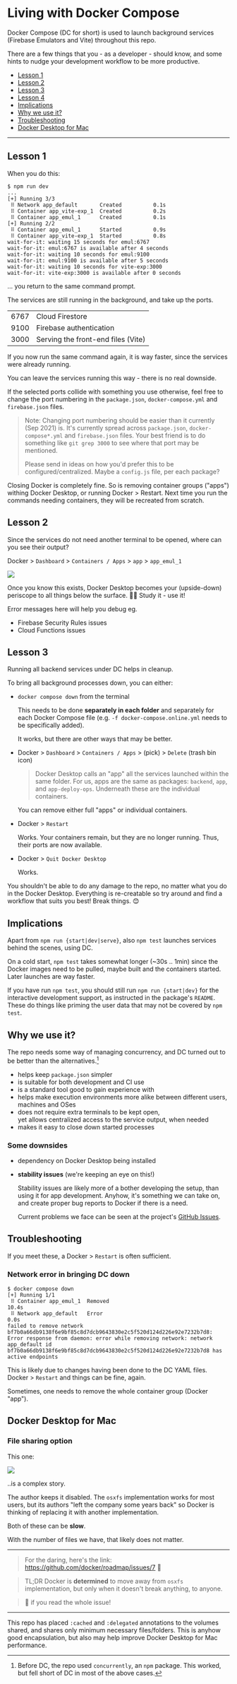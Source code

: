 # Living with Docker Compose

Docker Compose (DC for short) is used to launch background services (Firebase Emulators and Vite) throughout this repo.

There are a few things that you - as a developer - should know, and some hints to nudge your development workflow to be more productive.

- [Lesson 1](#Lesson_1)
- [Lesson 2](#Lesson_2)
- [Lesson 3](#Lesson_3)
- [Lesson 4](#Lesson_4)
- [Implications](#Implications)
- [Why we use it?](#Why_we_use_it_)
- [Troubleshooting](#Troubleshooting)
- [Docker Desktop for Mac](#Docker_Desktop_for_Mac)

---


## Lesson 1

When you do this:

```
$ npm run dev
...
[+] Running 3/3
 ⠿ Network app_default       Created          0.1s
 ⠿ Container app_vite-exp_1  Created          0.2s
 ⠿ Container app_emul_1      Created          0.1s
[+] Running 2/2
 ⠿ Container app_emul_1      Started          0.9s
 ⠿ Container app_vite-exp_1  Started          0.8s
wait-for-it: waiting 15 seconds for emul:6767
wait-for-it: emul:6767 is available after 4 seconds
wait-for-it: waiting 10 seconds for emul:9100
wait-for-it: emul:9100 is available after 5 seconds
wait-for-it: waiting 10 seconds for vite-exp:3000
wait-for-it: vite-exp:3000 is available after 0 seconds
```

... you return to the same command prompt.

The services are still running in the background, and take up the ports.

|||
|---|---|
|6767|Cloud Firestore|
|9100|Firebase authentication|
|3000|Serving the front-end files (Vite)|

If you now run the same command again, it is way faster, since the services were already running.

You can leave the services running this way - there is no real downside.

If the selected ports collide with something you use otherwise, feel free to change the port numbering in the `package.json`, `docker-compose.yml` and `firebase.json` files.

>Note: Changing port numbering should be easier than it currently (Sep 2021) is. It's currently spread across `package.json`, `docker-compose*.yml` and `firebase.json` files. Your best friend is to do something like `git grep 3000` to see where that port may be mentioned.
>
>Please send in ideas on how you'd prefer this to be configured/centralized. Maybe a `config.js` file, per each package?

Closing Docker is completely fine. So is removing container groups ("apps") withing Docker Desktop, or running Docker > Restart. Next time you run the commands needing containers, they will be recreated from scratch.


## Lesson 2

Since the services do not need another terminal to be opened, where can you see their output?

Docker > `Dashboard` > `Containers / Apps` > `app` > `app_emul_1`

![](.images/dd-dashboard.png)

Once you know this exists, Docker Desktop becomes your (upside-down) periscope to all things below the surface. 🐋🦈 Study it - use it!

Error messages here will help you debug eg.

- Firebase Security Rules issues
- Cloud Functions issues


## Lesson 3

Running all backend services under DC helps in cleanup.

To bring all background processes down, you can either:

- `docker compose down` from the terminal

   This needs to be done **separately in each folder** and separately for each Docker Compose file (e.g. `-f docker-compose.online.yml` needs to be specifically added).
   
   It works, but there are other ways that may be better.
   
- Docker > `Dashboard` > `Containers / Apps` > (pick) > `Delete` (trash bin icon)

   >Docker Desktop calls an "app" all the services launched within the same folder. For us, apps are the same as packages: `backend`, `app`, and `app-deploy-ops`. Underneath these are the individual containers.
   
   You can remove either full "apps" or individual containers.

- Docker > `Restart` 

   Works. Your containers remain, but they are no longer running. Thus, their ports are now available.

- Docker > `Quit Docker Desktop`

   Works.

You shouldn't be able to do any damage to the repo, no matter what you do in the Docker Desktop. Everything is re-creatable so try around and find a workflow that suits you best! Break things. 😊

   
## Implications

Apart from `npm run {start|dev|serve}`, also `npm test` launches services behind the scenes, using DC.

On a cold start, `npm test` takes somewhat longer (~30s .. 1min) since the Docker images need to be pulled, maybe built and the containers started. Later launches are way faster.

If you have run `npm test`, you should still run `npm run {start|dev}` for the interactive development support, as instructed in the package's `README`. These do things like priming the user data that may not be covered by `npm test`.


## Why we use it?

The repo needs some way of managing concurrency, and DC turned out to be better than the alternatives.[^1]

- helps keep `package.json` simpler
- is suitable for both development and CI use
- is a standard tool good to gain experience with
- helps make execution environments more alike between different users, machines and OSes
- does not require extra terminals to be kept open,<br /> yet allows centralized access to the service output, when needed
- makes it easy to close down started processes

[^1]: Before DC, the repo used `concurrently`, an `npm` package. This worked, but fell short of DC in most of the above cases.

### Some downsides

- dependency on Docker Desktop being installed
- **stability issues** (we're keeping an eye on this!)

   Stability issues are likely more of a bother developing the setup, than using it for app development. Anyhow, it's something we can take on, and create proper bug reports to Docker if there is a need.

   Current problems we face can be seen at the project's [GitHub Issues](https://github.com/akauppi/GroundLevel-firebase-es/issues?q=is%3Aissue+is%3Aopen).

## Troubleshooting

If you meet these, a Docker > `Restart` is often sufficient.

### Network error in bringing DC down

```
$ docker compose down
[+] Running 1/1
 ⠿ Container app_emul_1  Removed                                                                                                                                                                                                                 10.4s
 ⠿ Network app_default   Error                                                                                                                                                                                                                    0.0s
failed to remove network bf7b0a66db9138f6e9bf85c8d7dcb9643830e2c5f520d124d226e92e7232b7d8: Error response from daemon: error while removing network: network app_default id bf7b0a66db9138f6e9bf85c8d7dcb9643830e2c5f520d124d226e92e7232b7d8 has active endpoints
```

This is likely due to changes having been done to the DC YAML files. Docker > `Restart` and things can be fine, again.

Sometimes, one needs to remove the whole container group (Docker "app").

<!--
Seen on:

- Docker Desktop for Mac 4.0.0
-->

## Docker Desktop for Mac

### File sharing option

This one:

![](.images/docker-desktop-fs-checkbox.png)

..is a complex story.

The author keeps it disabled. The `osxfs` implementation works for most users, but its authors "left the company some years back" so Docker is thinking of replacing it with another implementation.

Both of these can be **slow**.

With the number of files we have, that likely does not matter. 

---

>For the daring, here's the link: https://github.com/docker/roadmap/issues/7 🥶

>TL;DR Docker is **determined** to move away from `osxfs` implementation, but only when it doesn't break anything, to anyone.

>🥇 if you read the whole issue!

---

This repo has placed `:cached` and `:delegated` annotations to the volumes shared, and shares only minimum necessary files/folders. This is anyhow good encapsulation, but also may help improve Docker Desktop for Mac performance.


